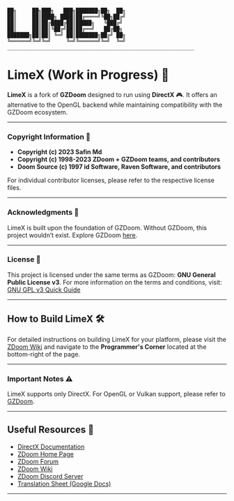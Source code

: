 ```
██╗     ██╗███╗   ███╗███████╗██╗  ██╗
██║     ██║████╗ ████║██╔════╝╚██╗██╔╝
██║     ██║██╔████╔██║█████╗   ╚███╔╝ 
██║     ██║██║╚██╔╝██║██╔══╝   ██╔██╗ 
███████╗██║██║ ╚═╝ ██║███████╗██╔╝ ██╗
╚══════╝╚═╝╚═╝     ╚═╝╚══════╝╚═╝  ╚═╝
____________________________________________________________                                     
```
# LimeX (Work in Progress) 🚧

**LimeX** is a fork of **GZDoom** designed to run using **DirectX** 🎮. It offers an alternative to the OpenGL backend while maintaining compatibility with the GZDoom ecosystem.

---

### Copyright Information 📜

- **Copyright (c) 2023 Safin Md** 
- **Copyright (c) 1998-2023 ZDoom + GZDoom teams, and contributors**
- **Doom Source (c) 1997 id Software, Raven Software, and contributors**

For individual contributor licenses, please refer to the respective license files.

---

### Acknowledgments 🙏

LimeX is built upon the foundation of GZDoom. Without GZDoom, this project wouldn’t exist. Explore GZDoom [here](https://github.com/Zdoom/GZdoom).

---

### License 📝

This project is licensed under the same terms as GZDoom: **GNU General Public License v3**. For more information on the terms and conditions, visit:  
[GNU GPL v3 Quick Guide](https://www.gnu.org/licenses/quick-guide-gplv3.en.html)

---

## How to Build LimeX 🛠️

For detailed instructions on building LimeX for your platform, please visit the [ZDoom Wiki](https://zdoom.org/wiki/) and navigate to the **Programmer's Corner** located at the bottom-right of the page.

---

### Important Notes ⚠️

LimeX supports only DirectX. For OpenGL or Vulkan support, please refer to [GZDoom](https://github.com/Zdoom/GZdoom).

---

## Useful Resources 🔗

- [DirectX Documentation](https://learn.microsoft.com/en-us/windows/win32/directx)
- [ZDoom Home Page](https://zdoom.org/)
- [ZDoom Forum](https://forum.zdoom.org/)
- [ZDoom Wiki](https://zdoom.org/wiki/)
- [ZDoom Discord Server](https://dsc.gg/zdoom)
- [Translation Sheet (Google Docs)](https://docs.google.com/spreadsheets/d/1pvwXEgytkor9SClCiDn4j5AH7FedyXS-ocCbsuQIXDU/edit?usp=sharing)

---
